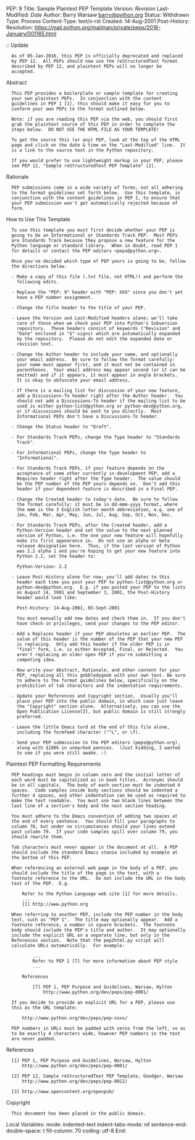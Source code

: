 PEP: 9
Title: Sample Plaintext PEP Template
Version: $Revision$
Last-Modified: $Date$
Author: Barry Warsaw <barry@python.org>
Status: Withdrawn
Type: Process
Content-Type: text/x-rst
Created: 14-Aug-2001
Post-History:
Resolution: https://mail.python.org/mailman/private/peps/2016-January/001165.html

::
  Update

      As of 05-Jan-2016, this PEP is officially deprecated and replaced
      by PEP 12.  All PEPs should now use the reStructuredText format
      described by PEP 12, and plaintext PEPs will no longer be
      accepted.

  Abstract

      This PEP provides a boilerplate or sample template for creating
      your own plaintext PEPs.  In conjunction with the content
      guidelines in PEP 1 [1], this should make it easy for you to
      conform your own PEPs to the format outlined below.

      Note: if you are reading this PEP via the web, you should first
      grab the plaintext source of this PEP in order to complete the
      steps below.  DO NOT USE THE HTML FILE AS YOUR TEMPLATE!

      To get the source this (or any) PEP, look at the top of the HTML
      page and click on the date & time on the "Last-Modified" line.  It
      is a link to the source text in the Python repository.

      If you would prefer to use lightweight markup in your PEP, please
      see PEP 12, "Sample reStructuredText PEP Template" [2].


  Rationale

      PEP submissions come in a wide variety of forms, not all adhering
      to the format guidelines set forth below.  Use this template, in
      conjunction with the content guidelines in PEP 1, to ensure that
      your PEP submission won't get automatically rejected because of
      form.


  How to Use This Template

      To use this template you must first decide whether your PEP is
      going to be an Informational or Standards Track PEP.  Most PEPs
      are Standards Track because they propose a new feature for the
      Python language or standard library.  When in doubt, read PEP 1
      for details or contact the PEP editors <peps@python.org>.

      Once you've decided which type of PEP yours is going to be, follow
      the directions below.

      - Make a copy of this file (.txt file, not HTML!) and perform the
        following edits.

      - Replace the "PEP: 9" header with "PEP: XXX" since you don't yet
        have a PEP number assignment.

      - Change the Title header to the title of your PEP.

      - Leave the Version and Last-Modified headers alone; we'll take
        care of those when we check your PEP into Python's Subversion
        repository.  These headers consist of keywords ("Revision" and
        "Date" enclosed in "$"-signs) which are automatically expanded
        by the repository.  Please do not edit the expanded date or
        revision text.

      - Change the Author header to include your name, and optionally
        your email address.  Be sure to follow the format carefully:
        your name must appear first, and it must not be contained in
        parentheses.  Your email address may appear second (or it can be
        omitted) and if it appears, it must appear in angle brackets.
        It is okay to obfuscate your email address.

      - If there is a mailing list for discussion of your new feature,
        add a Discussions-To header right after the Author header.  You
        should not add a Discussions-To header if the mailing list to be
        used is either python-list@python.org or python-dev@python.org,
        or if discussions should be sent to you directly.  Most
        Informational PEPs don't have a Discussions-To header.

      - Change the Status header to "Draft".

      - For Standards Track PEPs, change the Type header to "Standards
        Track".

      - For Informational PEPs, change the Type header to
        "Informational".

      - For Standards Track PEPs, if your feature depends on the
        acceptance of some other currently in-development PEP, add a
        Requires header right after the Type header.  The value should
        be the PEP number of the PEP yours depends on.  Don't add this
        header if your dependent feature is described in a Final PEP.

      - Change the Created header to today's date.  Be sure to follow
        the format carefully: it must be in dd-mmm-yyyy format, where
        the mmm is the 3 English letter month abbreviation, e.g. one of
        Jan, Feb, Mar, Apr, May, Jun, Jul, Aug, Sep, Oct, Nov, Dec.

      - For Standards Track PEPs, after the Created header, add a
        Python-Version header and set the value to the next planned
        version of Python, i.e. the one your new feature will hopefully
        make its first appearance in.  Do not use an alpha or beta
        release designation here.  Thus, if the last version of Python
        was 2.2 alpha 1 and you're hoping to get your new feature into
        Python 2.2, set the header to:

        Python-Version: 2.2

      - Leave Post-History alone for now; you'll add dates to this
        header each time you post your PEP to python-list@python.org or
        python-dev@python.org.  E.g. if you posted your PEP to the lists
        on August 14, 2001 and September 3, 2001, the Post-History
        header would look like:

        Post-History: 14-Aug-2001, 03-Sept-2001

        You must manually add new dates and check them in.  If you don't
        have check-in privileges, send your changes to the PEP editor.

      - Add a Replaces header if your PEP obsoletes an earlier PEP.  The
        value of this header is the number of the PEP that your new PEP
        is replacing.  Only add this header if the older PEP is in
        "final" form, i.e. is either Accepted, Final, or Rejected.  You
        aren't replacing an older open PEP if you're submitting a
        competing idea.

      - Now write your Abstract, Rationale, and other content for your
        PEP, replacing all this gobbledygook with your own text. Be sure
        to adhere to the format guidelines below, specifically on the
        prohibition of tab characters and the indentation requirements.

      - Update your References and Copyright section.  Usually you'll
        place your PEP into the public domain, in which case just leave
        the "Copyright" section alone.  Alternatively, you can use the
        Open Publication License[3], but public domain is still strongly
        preferred.

      - Leave the little Emacs turd at the end of this file alone,
        including the formfeed character ("^L", or \f).

      - Send your PEP submission to the PEP editors (peps@python.org),
        along with $100k in unmarked pennies.  (Just kidding, I wanted
        to see if you were still awake. :)


  Plaintext PEP Formatting Requirements

      PEP headings must begin in column zero and the initial letter of
      each word must be capitalized as in book titles.  Acronyms should
      be in all capitals.  The body of each section must be indented 4
      spaces.  Code samples inside body sections should be indented a
      further 4 spaces, and other indentation can be used as required to
      make the text readable.  You must use two blank lines between the
      last line of a section's body and the next section heading.

      You must adhere to the Emacs convention of adding two spaces at
      the end of every sentence.  You should fill your paragraphs to
      column 70, but under no circumstances should your lines extend
      past column 79.  If your code samples spill over column 79, you
      should rewrite them.

      Tab characters must never appear in the document at all.  A PEP
      should include the standard Emacs stanza included by example at
      the bottom of this PEP.

      When referencing an external web page in the body of a PEP, you
      should include the title of the page in the text, with a
      footnote reference to the URL.  Do not include the URL in the body
      text of the PEP.  E.g.

          Refer to the Python Language web site [1] for more details.
          ...
          [1] http://www.python.org

      When referring to another PEP, include the PEP number in the body
      text, such as "PEP 1".  The title may optionally appear.  Add a
      footnote reference, a number in square brackets.  The footnote
      body should include the PEP's title and author.  It may optionally
      include the explicit URL on a separate line, but only in the
      References section.  Note that the pep2html.py script will
      calculate URLs automatically.  For example:

              ...
              Refer to PEP 1 [7] for more information about PEP style
              ...

          References

              [7] PEP 1, PEP Purpose and Guidelines, Warsaw, Hylton
                  http://www.python.org/dev/peps/pep-0001/

      If you decide to provide an explicit URL for a PEP, please use
      this as the URL template:

          http://www.python.org/dev/peps/pep-xxxx/

      PEP numbers in URLs must be padded with zeros from the left, so as
      to be exactly 4 characters wide, however PEP numbers in the text
      are never padded.


  References

      [1] PEP 1, PEP Purpose and Guidelines, Warsaw, Hylton
          http://www.python.org/dev/peps/pep-0001/

      [2] PEP 12, Sample reStructuredText PEP Template, Goodger, Warsaw
          http://www.python.org/dev/peps/pep-0012/

      [3] http://www.opencontent.org/openpub/



  Copyright

      This document has been placed in the public domain.



Local Variables:
mode: indented-text
indent-tabs-mode: nil
sentence-end-double-space: t
fill-column: 70
coding: utf-8
End:
